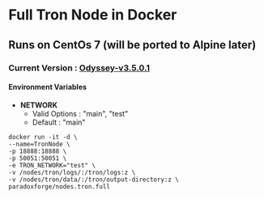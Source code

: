 # Full Tron Node in Docker
## Runs on CentOs 7 (will be ported to Alpine later)
### Current Version : [Odyssey-v3.5.0.1](https://github.com/tronprotocol/java-tron/releases/tag/Odyssey-v3.5.0.1)

#### Environment Variables
- **NETWORK**
  - Valid Options : "main", "test"
  - Default : "main"

```
docker run -it -d \
--name=TronNode \
-p 18888:18888 \
-p 50051:50051 \
-e TRON_NETWORK="test" \
-v /nodes/tron/logs/:/tron/logs:z \
-v /nodes/tron/data/:/tron/output-directory:z \
paradoxforge/nodes.tron.full
```
